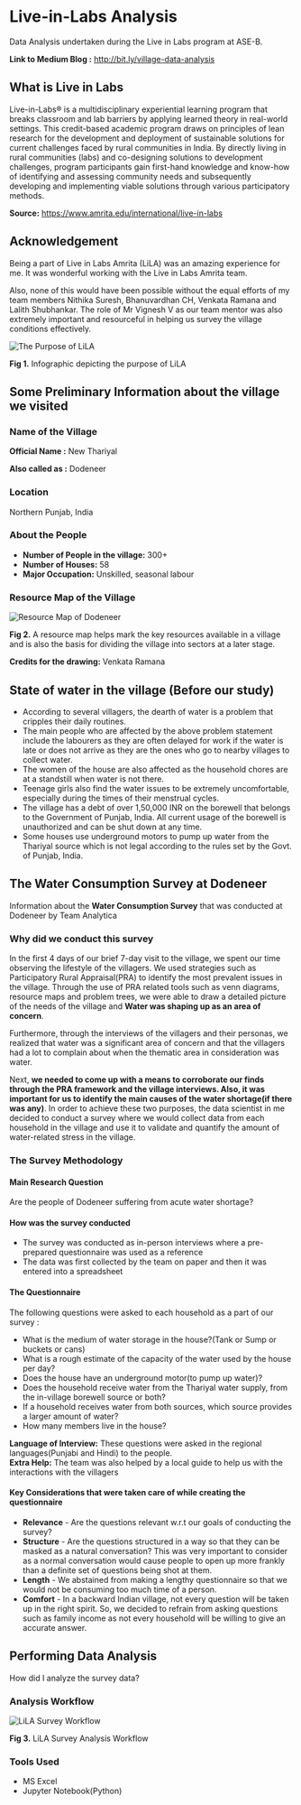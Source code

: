 # Live-in-Labs Analysis

Data Analysis undertaken during the Live in Labs program at ASE-B.

**Link to Medium Blog :** <http://bit.ly/village-data-analysis>

## What is Live in Labs

Live-in-Labs® is a multidisciplinary experiential learning program that breaks classroom and lab barriers by applying learned theory in real-world settings. This credit-based academic program draws on principles of lean research for the development and deployment of sustainable solutions for current challenges faced by rural communities in India. By directly living in rural communities (labs) and co-designing solutions to development challenges, program participants gain first-hand knowledge and know-how of identifying and assessing community needs and subsequently developing and implementing viable solutions through various participatory methods.

**Source:** <https://www.amrita.edu/international/live-in-labs>

## Acknowledgement

Being a part of Live in Labs Amrita (LiLA) was an amazing experience for me. It was wonderful working with the Live in Labs Amrita team.

Also, none of this would have been possible without the equal efforts of my team members Nithika Suresh, Bhanuvardhan CH, Venkata Ramana and Lalith Shubhankar. The role of Mr Vignesh V as our team mentor was also extremely important and resourceful in helping us survey the village conditions effectively.

![The Purpose of LiLA](https://github.com/ry05/Live-in-Labs-Analysis/blob/master/Purpose%20of%20LiLA.jpg)

**Fig 1.** Infographic depicting the purpose of LiLA

## Some Preliminary Information about the village we visited

### Name of the Village

**Official Name :** New Thariyal

**Also called as :** Dodeneer

### Location

Northern Punjab, India

### About the People

-   **Number of People in the village:** 300+
-   **Number of Houses:** 58
-   **Major Occupation:** Unskilled, seasonal labour

### Resource Map of the Village

![Resource Map of Dodeneer](https://github.com/ry05/Live-in-Labs-Analysis/blob/master/Resource%20Map.jpg)

**Fig 2.** A resource map helps mark the key resources available in a village and is also the basis for dividing the village into sectors at a later stage.

**Credits for the drawing:** Venkata Ramana

## State of water in the village (Before our study)

-   According to several villagers, the dearth of water is a problem that cripples their daily routines.
-   The main people who are affected by the above problem statement include the labourers as they are often delayed for work if the water is late or does not arrive as they are the ones who go to nearby villages to collect water.
-   The women of the house are also affected as the household chores are at a standstill when water is not there.
-   Teenage girls also find the water issues to be extremely uncomfortable, especially during the times of their menstrual cycles.
-   The village has a debt of over 1,50,000 INR on the borewell that belongs to the Government of Punjab, India. All current usage of the borewell is unauthorized and can be shut down at any time.
-   Some houses use underground motors to pump up water from the Thariyal source which is not legal according to the rules set by the Govt. of Punjab, India.

## The Water Consumption Survey at Dodeneer

Information about the **Water Consumption Survey** that was conducted at Dodeneer by Team Analytica

### Why did we conduct this survey

In the first 4 days of our brief 7-day visit to the village, we spent our time observing the lifestyle of the villagers. We used strategies such as Participatory Rural Appraisal(PRA) to identify the most prevalent issues in the village. Through the use of PRA related tools such as venn diagrams, resource maps and problem trees, we
were able to draw a detailed picture of the needs of the village and **Water was shaping up as an area of concern**.<br>

Furthermore, through the interviews of the villagers and their personas, we realized that water was a significant area of concern and that the villagers had a lot to complain about when the thematic area in consideration was water.<br>

Next, **we needed to come up with a means to corroborate our finds through the PRA framework and the village interviews. Also, it was important for us to identify the main causes of the water shortage(if there was any)**. In order to achieve these two purposes, the data scientist in me decided to conduct a survey where we would collect data from each household in the village and use it to validate and quantify the amount of water-related stress in the village.

### The Survey Methodology

#### Main Research Question

Are the people of Dodeneer suffering from acute water shortage?

#### How was the survey conducted

-   The survey was conducted as in-person interviews where a pre-prepared questionnaire was used as a reference
-   The data was first collected by the team on paper and then it was entered into a spreadsheet

#### The Questionnaire

The following questions were asked to each household as a part of our survey :

-   What is the medium of water storage in the house?(Tank or Sump or buckets or cans)
-   What is a rough estimate of the capacity of the water used by the house per day?
-   Does the house have an underground motor(to pump up water)?
-   Does the household receive water from the Thariyal water supply, from the in-village borewell source or both?
-   If a household receives water from both sources, which source provides a larger amount of water?
-   How many members live in the house?

**Language of Interview:** These questions were asked in the regional languages(Punjabi and Hindi) to the people.<br>
**Extra Help:** The team was also helped by a local guide to help us with the interactions with the villagers

#### Key Considerations that were taken care of while creating the questionnaire

-   **Relevance** - Are the questions relevant w.r.t our goals of conducting the survey?
-   **Structure** - Are the questions structured in a way so that they can be masked as a natural conversation? This was very important to consider as a normal conversation would cause people to open up more frankly than a definite set of questions being shot at them.
-   **Length** - We abstained from making a lengthy questionnaire so that we would not be consuming too much time of a person.
-   **Comfort** - In a backward Indian village, not every question will be taken up in the right spirit. So, we decided to refrain from asking questions such as family income as not every household will be willing to give an accurate answer.

## Performing Data Analysis

How did I analyze the survey data?

### Analysis Workflow

![LiLA Survey Workflow](https://github.com/ry05/Live-in-Labs-Analysis/blob/master/LiLA%20Survey%20Workflow.png)

**Fig 3.** LiLA Survey Analysis Workflow

### Tools Used

-   MS Excel
-   Jupyter Notebook(Python)
